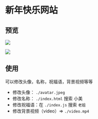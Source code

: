 # 新年快乐网站

## 预览

![](https://cdn.nlark.com/yuque/0/2024/png/21765913/1706521458852-2459747c-2bcf-46f9-942c-3306c02b4054.png?x-oss-process=image%2Fresize%2Cw_1152%2Climit_0)

![](https://cdn.nlark.com/yuque/0/2024/png/21765913/1706521490557-e8bdcf1b-3773-4344-a359-d8216f6423d8.png?x-oss-process=image%2Fresize%2Cw_1152%2Climit_0)

## 使用
可以修改头像，名称，祝福语，背景视频等等
- 修改头像： `./avatar.jpeg`
- 修改名称： `./index.html` 搜索 小美
- 修改祝福语：在 `./index.js` 搜索 `老姐`
- 修改背景视频（video）=> `./video.mp4`


